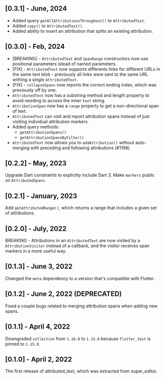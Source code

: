 ## [0.3.1] - June, 2024
 * Added query `getAllAttributionsThroughout()` to `AttributedText`.
 * Added `copy()` to `AttributedText()`.
 * Added ability to insert an attribution that splits an existing attribution.

## [0.3.0] - Feb, 2024
 * [BREAKING] - `AttributedText` and `SpanRange` constructors now use positional parameters istead of named parameters.
 * [FIX] - `AttributedText` now supports differents links for different URLs in the same text blob - previously all links were sent to the same URL withing a single `AttributedText`.
 * [FIX] - `collapseSpans` now reports the correct ending index, which was previously off by one.
 * `AttributedText` now has a substring method and length property to avoid needing to access the inner `text` string.
 * `AttributionSpan` now has a `range` property to get a non-directional span of text.
 * `AttributedText` can visit and report attribution spans instead of just visiting individual attribution markers.
 * Added query methods:
   * `getAttributionSpans()`
   * `getAttributionSpansByFilter()`
 * `AttributedText` now allows you to `addAttribution()` without auto-merging with preceding and following attributions (#1198)

## [0.2.2] - May, 2023
Upgrade Dart constraints to explicitly include Dart 3. Make `markers` public on `AttributedSpans`.

## [0.2.1] - January, 2023
Add `getAttributedRange()`, which returns a range that includes a given set of attributions.

## [0.2.0] - July, 2022
BREAKING - Attributions in an `AttributedText` are now visited by a `AttributionVisitor` instead of a callback, and the visitor receives span markers in a more useful way.

## [0.1.3] - June 3, 2022
Changed the `meta` dependency to a version that's compatible with Flutter.

## [0.1.2] - June 2, 2022 (DEPRECATED)
Fixed a couple bugs related to merging attribution spans when adding new spans.

## [0.1.1] - April 4, 2022
Downgraded `collection` from `1.16.0` to `1.15.0` because `flutter_test` is pinned to `1.15.0`.

## [0.1.0] - April 2, 2022
The first release of attributed_text, which was extracted from super_editor.